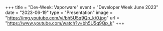 +++
title = "Dev-Week: Vaporware"
event = "Developer Week June 2023"
date = "2023-06-19"
type = "Presentation"
image = "https://img.youtube.com/vi/bh5U5q9Qp_k/0.jpg"
url = "https://www.youtube.com/watch?v=bh5U5q9Qp_k"
+++